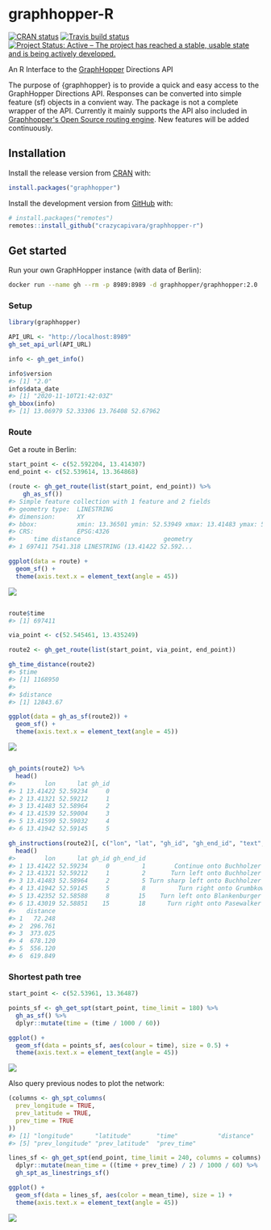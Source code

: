 
<!-- README.md is generated from README.Rmd. Please edit that file -->
graphhopper-R
=============

<!-- badges: start -->
[![CRAN status](https://www.r-pkg.org/badges/version/graphhopper)](https://CRAN.R-project.org/package=graphhopper) [![Travis build status](https://travis-ci.org/crazycapivara/graphhopper-r.svg?branch=master)](https://travis-ci.org/crazycapivara/graphhopper-r) [![Project Status: Active – The project has reached a stable, usable state and is being actively developed.](https://www.repostatus.org/badges/latest/active.svg)](https://www.repostatus.org/#active) <!-- badges: end -->

An R Interface to the [GraphHopper](https://www.graphhopper.com/) Directions API

The purpose of {graphhopper} is to provide a quick and easy access to the GraphHopper Directions API. Responses can be converted into simple feature (sf) objects in a convient way. The package is not a complete wrapper of the API. Currently it mainly supports the API also included in [Graphhopper's Open Source routing engine](https://github.com/graphhopper/graphhopper). New features will be added continuously.

Installation
------------

Install the release version from [CRAN](https://cran.r-project.org/) with:

``` r
install.packages("graphhopper")
```

Install the development version from [GitHub](https://github.com/) with:

``` r
# install.packages("remotes")
remotes::install_github("crazycapivara/graphhopper-r")
```

Get started
-----------

Run your own GraphHopper instance (with data of Berlin):

``` bash
docker run --name gh --rm -p 8989:8989 -d graphhopper/graphhopper:2.0
```

### Setup

``` r
library(graphhopper)

API_URL <- "http://localhost:8989"
gh_set_api_url(API_URL)

info <- gh_get_info()

info$version
#> [1] "2.0"
info$data_date
#> [1] "2020-11-10T21:42:03Z"
gh_bbox(info)
#> [1] 13.06979 52.33306 13.76408 52.67962
```

### Route

Get a route in Berlin:

``` r
start_point <- c(52.592204, 13.414307)
end_point <- c(52.539614, 13.364868)

(route <- gh_get_route(list(start_point, end_point)) %>%
    gh_as_sf())
#> Simple feature collection with 1 feature and 2 fields
#> geometry type:  LINESTRING
#> dimension:      XY
#> bbox:           xmin: 13.36501 ymin: 52.53949 xmax: 13.41483 ymax: 52.59234
#> CRS:            EPSG:4326
#>     time distance                       geometry
#> 1 697411 7541.318 LINESTRING (13.41422 52.592...

ggplot(data = route) +
  geom_sf() +
  theme(axis.text.x = element_text(angle = 45))
```

![](man/figures/README-route-example-1.png)

``` r

route$time
#> [1] 697411

via_point <- c(52.545461, 13.435249)

route2 <- gh_get_route(list(start_point, via_point, end_point))

gh_time_distance(route2)
#> $time
#> [1] 1168950
#> 
#> $distance
#> [1] 12843.67

ggplot(data = gh_as_sf(route2)) +
  geom_sf() +
  theme(axis.text.x = element_text(angle = 45))
```

![](man/figures/README-route-example-2.png)

``` r

gh_points(route2) %>%
  head()
#>        lon      lat gh_id
#> 1 13.41422 52.59234     0
#> 2 13.41321 52.59212     1
#> 3 13.41483 52.58964     2
#> 4 13.41539 52.59004     3
#> 5 13.41599 52.59032     4
#> 6 13.41942 52.59145     5

gh_instructions(route2)[, c("lon", "lat", "gh_id", "gh_end_id", "text", "distance")] %>%
  head()
#>        lon      lat gh_id gh_end_id                                   text
#> 1 13.41422 52.59234     0         1        Continue onto Buchholzer Straße
#> 2 13.41321 52.59212     1         2       Turn left onto Buchholzer Straße
#> 3 13.41483 52.58964     2         5 Turn sharp left onto Buchholzer Straße
#> 4 13.41942 52.59145     5         8         Turn right onto Grumbkowstraße
#> 5 13.42352 52.58588     8        15    Turn left onto Blankenburger Straße
#> 6 13.43019 52.58851    15        18      Turn right onto Pasewalker Straße
#>   distance
#> 1   72.248
#> 2  296.761
#> 3  373.025
#> 4  678.120
#> 5  556.120
#> 6  619.849
```

### Shortest path tree

``` r
start_point <- c(52.53961, 13.36487)

points_sf <- gh_get_spt(start_point, time_limit = 180) %>%
  gh_as_sf() %>%
  dplyr::mutate(time = (time / 1000 / 60))

ggplot() +
  geom_sf(data = points_sf, aes(colour = time), size = 0.5) +
  theme(axis.text.x = element_text(angle = 45))
```

![](man/figures/README-spt-example-1.png)

Also query previous nodes to plot the network:

``` r
(columns <- gh_spt_columns(
  prev_longitude = TRUE,
  prev_latitude = TRUE,
  prev_time = TRUE
))
#> [1] "longitude"      "latitude"       "time"           "distance"      
#> [5] "prev_longitude" "prev_latitude"  "prev_time"

lines_sf <- gh_get_spt(end_point, time_limit = 240, columns = columns) %>%
  dplyr::mutate(mean_time = ((time + prev_time) / 2) / 1000 / 60) %>%
  gh_spt_as_linestrings_sf()

ggplot() +
  geom_sf(data = lines_sf, aes(color = mean_time), size = 1) +
  theme(axis.text.x = element_text(angle = 45))
```

![](man/figures/README-spt-example-lines-1.png)
